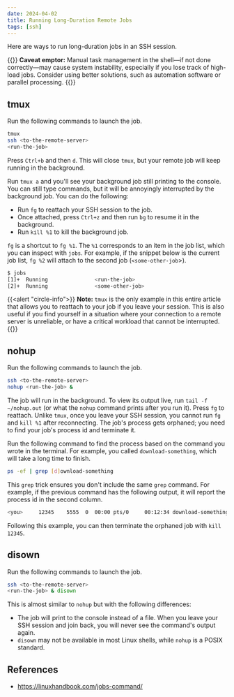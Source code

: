 ```yaml
---
date: 2024-04-02
title: Running Long-Duration Remote Jobs
tags: [ssh]
---
```


Here are ways to run long-duration jobs in an SSH session.

{{<alert>}}
**Caveat emptor:** Manual task management in the shell—if not done correctly—may cause system instability,
especially if you lose track of high-load jobs. Consider using better solutions, such as automation software or
parallel processing.
{{</alert>}}

## tmux

Run the following commands to launch the job.

```sh
tmux
ssh <to-the-remote-server>
<run-the-job>
```

Press `Ctrl+b` and then `d`. This will close `tmux`, but your remote job will keep running in the background.

Run `tmux a` and you'll see your background job still printing to the console. You can still type commands,
but it will be annoyingly interrupted by the background job. You can do the following:

- Run `fg` to reattach your SSH session to the job.
- Once attached, press `Ctrl+z` and then run `bg` to resume it in the background.
- Run `kill %1` to kill the background job.

`fg` is a shortcut to `fg %1`. The `%1` corresponds to an item in the job list, which you can inspect with `jobs`.
For example, if the snippet below is the current job list, `fg %2` will attach to the second job (`<some-other-job`>).

```sh
$ jobs
[1]+  Running               <run-the-job>
[2]+  Running               <some-other-job>
```

{{<alert "circle-info">}}
**Note:** `tmux` is the only example in this entire article that allows you to reattach to your job if you leave
your session. This is also useful if you find yourself in a situation where your connection to a remote server is
unreliable, or have a critical workload that cannot be interrupted.
{{</alert>}}

## nohup

Run the following commands to launch the job.

```sh
ssh <to-the-remote-server>
nohup <run-the-job> &
```

The job will run in the background. To view its output live, run `tail -f ~/nohup.out`
(or what the `nohup` command prints after you run it). Press `fg` to reattach. Unlike `tmux`, once you leave your
SSH session, you cannot run `fg` and `kill %1` after reconnecting. The job's process gets orphaned; you need to find
your job's process id and terminate it.

Run the following command to find the process based on the command you wrote in the terminal.
For example, you called `download-something`, which will take a long time to finish.

```sh
ps -ef | grep [d]ownload-something
```

This `grep` trick ensures you don't include the same `grep` command. For example, if the previous command has the
following output, it will report the process id in the second column.

```sh
<you>     12345    5555  0  00:00 pts/0     00:12:34 download-something --arg xyz
```

Following this example, you can then terminate the orphaned job with `kill 12345`.

## disown

Run the following commands to launch the job.

```sh
ssh <to-the-remote-server>
<run-the-job> & disown
```

This is almost similar to `nohup` but with the following differences:

- The job will print to the console instead of a file. When you leave your SSH session and join back, you will
  never see the command's output again.
- `disown` may not be available in most Linux shells, while `nohup` is a POSIX standard.

## References

- <https://linuxhandbook.com/jobs-command/>

